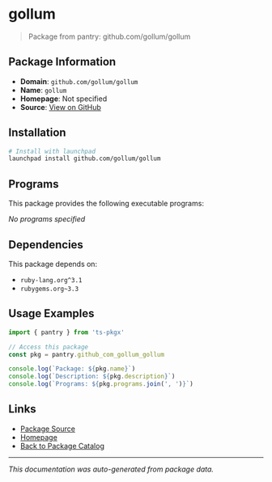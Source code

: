 # gollum

> Package from pantry: github.com/gollum/gollum

## Package Information

- **Domain**: `github.com/gollum/gollum`
- **Name**: `gollum`
- **Homepage**: Not specified
- **Source**: [View on GitHub](https://github.com/pkgxdev/pantry/tree/main/projects/github.com/gollum/gollum/package.yml)

## Installation

```bash
# Install with launchpad
launchpad install github.com/gollum/gollum
```

## Programs

This package provides the following executable programs:

*No programs specified*

## Dependencies

This package depends on:

- `ruby-lang.org^3.1`
- `rubygems.org~3.3`

## Usage Examples

```typescript
import { pantry } from 'ts-pkgx'

// Access this package
const pkg = pantry.github_com_gollum_gollum

console.log(`Package: ${pkg.name}`)
console.log(`Description: ${pkg.description}`)
console.log(`Programs: ${pkg.programs.join(', ')}`)
```

## Links

- [Package Source](https://github.com/pkgxdev/pantry/tree/main/projects/github.com/gollum/gollum/package.yml)
- [Homepage](#)
- [Back to Package Catalog](../package-catalog.md)

---

*This documentation was auto-generated from package data.*
